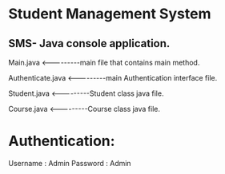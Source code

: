 # Student Management System
## SMS- Java console application.

Main.java          <---------main file that contains main method.

Authenticate.java  <---------main Authentication interface file.

Student.java       <---------Student class java file.

Course.java        <---------Course class java file.


# Authentication:
Username : Admin
Password : Admin
